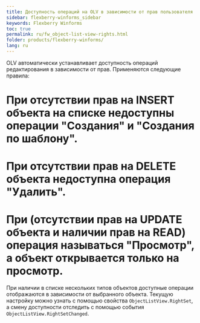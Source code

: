 ```yaml
---
title: Доступность операций на OLV в зависимости от прав пользователя
sidebar: flexberry-winforms_sidebar
keywords: Flexberry Winforms
toc: true
permalink: ru/fw_object-list-view-rights.html
folder: products/flexberry-winforms/
lang: ru
---
```


OLV автоматически устанавливает доступность операций редактирования в зависимости от прав. Применяются следующие правила:

# При отсутствии прав на INSERT объекта на списке недоступны операции "Создания" и "Создания по шаблону".
# При отсутствии прав на DELETE объекта недоступна операция "Удалить".
# При (отсутствии прав на UPDATE объекта и наличии прав на READ) операция называться "Просмотр", а объект открывается только на просмотр.

При наличии в списке нескольких типов объектов доступные операции отображаются в зависимости от выбранного объекта.
Текущую настройку можно узнать с помощью свойства `ObjectListView.RightSet`, а смену доступности отследить с помощью события `ObjectListView.RightSetChanged`.